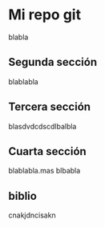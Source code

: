 # Mi repo git

blabla

## Segunda sección

blablabla

## Tercera sección

blasdvdcdscdlbalbla

## Cuarta sección

blablabla.mas blbabla

## biblio

cnakjdncisakn
